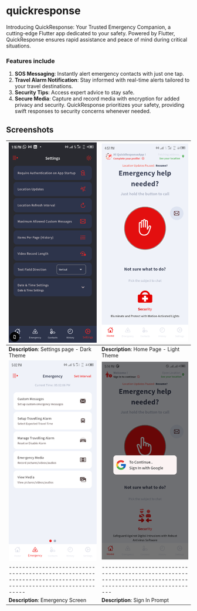 # quickresponse

Introducing QuickResponse: Your Trusted Emergency Companion, a cutting-edge Flutter app dedicated to your safety.
Powered by Flutter, QuickResponse ensures rapid assistance and peace of mind during critical situations.

### Features include

1. **SOS Messaging**: Instantly alert emergency contacts with just one tap.
2. **Travel Alarm Notification**: Stay informed with real-time alerts tailored to your travel destinations.
3. **Security Tips**: Access expert advice to stay safe.
4. **Secure Media**: Capture and record media with encryption for added privacy and security.
   QuickResponse prioritizes your safety, providing swift responses to security concerns whenever needed.

## Screenshots

| ![Screenshot 1](https://github.com/kenresoft/quickresponse/blob/master/screenshots/flutter_01.png?raw=true)   | ![Screenshot 2](https://github.com/kenresoft/quickresponse/blob/master/screenshots/flutter_02.png?raw=true) |
|---------------------------------------------------------------------------------------------------------------|-------------------------------------------------------------------------------------------------------------|
| **Description**: Settings page - Dark Theme                                                                   | **Description**: Home Page - Light Theme                                                                    |
| ![Screenshot 3](https://github.com/kenresoft/quickresponse/blob/master/screenshots/flutter_03.png?raw=true)   | ![Screenshot 4](https://github.com/kenresoft/quickresponse/blob/master/screenshots/Screen_2.png?raw=true)   |
| ------------------------------------------------------------------------------------------------------------- | ----------------------------------------------------------------------------------------------------------- |
| **Description**: Emergency Screen                                                                             | **Description**: Sign In Prompt                                                                             |

